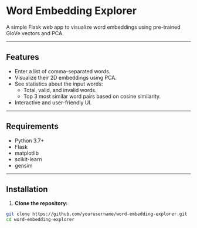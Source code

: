 # Word Embedding Explorer

A simple Flask web app to visualize word embeddings using pre-trained GloVe vectors and PCA.

---

## Features

- Enter a list of comma-separated words.
- Visualize their 2D embeddings using PCA.
- See statistics about the input words:
  - Total, valid, and invalid words.
  - Top 3 most similar word pairs based on cosine similarity.
- Interactive and user-friendly UI.

---

## Requirements

- Python 3.7+
- Flask
- matplotlib
- scikit-learn
- gensim

---

## Installation

1. **Clone the repository:**

```bash
git clone https://github.com/yourusername/word-embedding-explorer.git
cd word-embedding-explorer
